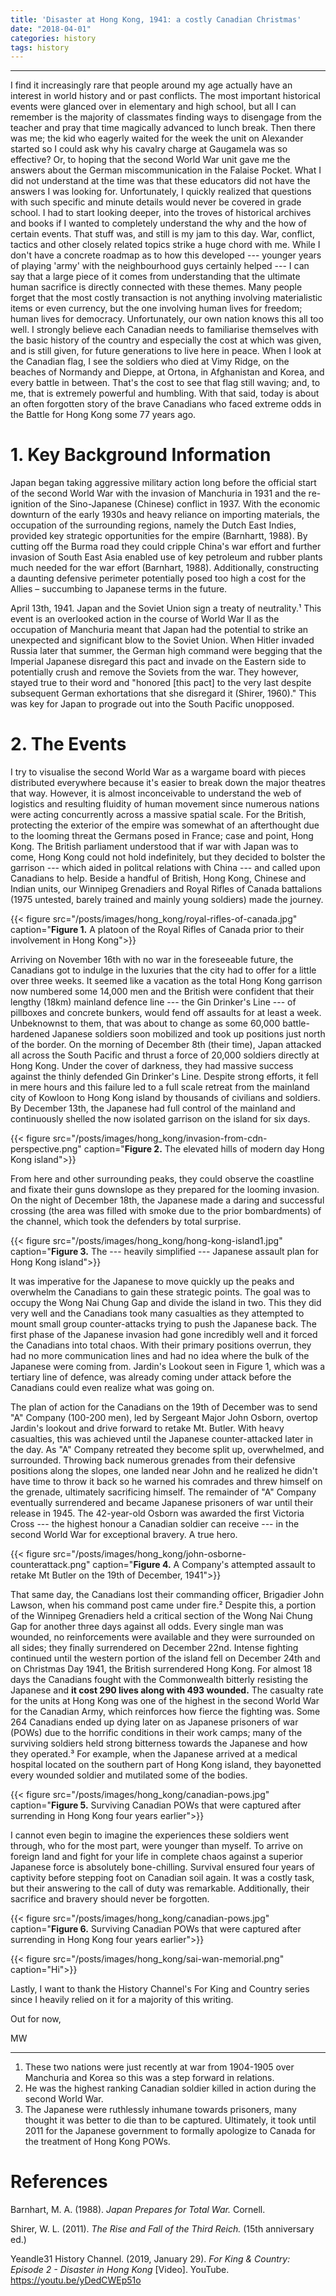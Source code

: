 ```yaml
---
title: 'Disaster at Hong Kong, 1941: a costly Canadian Christmas'
date: "2018-04-01"
categories: history
tags: history
---
```


---

I find it increasingly rare that people around my age actually have an interest in world history and or past conflicts. The most important historical events were glanced over in elementary and high school, but all I can remember is the majority of classmates finding ways to disengage from the teacher and pray that time magically advanced to lunch break. Then there was me; the kid who eagerly waited for the week the unit on Alexander started so I could ask why his cavalry charge at Gaugamela was so effective? Or, to hoping that the second World War unit gave me the answers about the German miscommunication in the Falaise Pocket. What I did not understand at the time was that these educators did not have the answers I was looking for. Unfortunately, I quickly realized that questions with such specific and minute details would never be covered in grade school. I had to start looking deeper, into the troves of historical archives and books if I wanted to completely understand the why and the how of certain events. That stuff was, and still is my jam to this day. War, conflict, tactics and other closely related topics strike a huge chord with me. While I don't have a concrete roadmap as to how this developed --- younger years of playing 'army' with the neighbourhood guys certainly helped --- I can say that a large piece of it comes from understanding that the ultimate human sacrifice is directly connected with these themes. Many people forget that the most costly transaction is not anything involving materialistic items or even currency, but the one involving human lives for freedom; human lives for democracy. Unfortunately, our own nation knows this all too well. I strongly believe each Canadian needs to familiarise themselves with the basic history of the country and especially the cost at which was given, and is still given, for future generations to live here in peace. When I look at the Canadian flag, I see the soldiers who died at Vimy Ridge, on the beaches of Normandy and Dieppe, at Ortona, in Afghanistan and Korea, and every battle in between. That's the cost to see that flag still waving; and, to me, that is extremely powerful and humbling. With that said, today is about an often forgotten story of the brave Canadians who faced extreme odds in the Battle for Hong Kong some 77 years ago.

# 1. Key Background Information

Japan began taking aggressive military action long before the official start of the second World War with the invasion of Manchuria in 1931 and the re-ignition of the Sino-Japanese (Chinese) conflict in 1937. With the economic downturn of the early 1930s and heavy reliance on importing materials, the occupation of the surrounding regions, namely the Dutch East Indies, provided key strategic opportunities for the empire (Barnhartt, 1988). By cutting off the Burma road they could cripple China's war effort and further invasion of South East Asia enabled use of key petroleum and rubber plants much needed for the war effort (Barnhart, 1988). Additionally, constructing a daunting defensive perimeter potentially posed too high a cost for the Allies – succumbing to Japanese terms in the future.

April 13th, 1941. Japan and the Soviet Union sign a treaty of neutrality.¹ This event is an overlooked action in the course of World War II as the occupation of Manchuria meant that Japan had the potential to strike an unexpected and significant blow to the Soviet Union. When Hitler invaded Russia later that summer, the German high command were begging that the Imperial Japanese disregard this pact and invade on the Eastern side to potentially crush and remove the Soviets from the war. They however, stayed true to their word and "honored [this pact] to the very last despite subsequent German exhortations that she disregard it (Shirer, 1960)." This was key for Japan to prograde out into the South Pacific unopposed.

# 2. The Events

I try to visualise the second World War as a wargame board with pieces distributed everywhere because it's easier to break down the major theatres that way. However, it is almost inconceivable to understand the web of logistics and resulting fluidity of human movement since numerous nations were acting concurrently across a massive spatial scale. For the British, protecting the exterior of the empire was somewhat of an afterthought due to the looming threat the Germans posed in France; case and point, Hong Kong. The British parliament understood that if war with Japan was to come, Hong Kong could not hold indefinitely, but they decided to bolster the garrison --- which aided in politcal relations with China --- and called upon Canadians to help. Beside a handful of British, Hong Kong, Chinese and Indian units, our Winnipeg Grenadiers and Royal Rifles of Canada battalions (1975 untested, barely trained and mainly young soldiers) made the journey. 

{{< figure src="/posts/images/hong_kong/royal-rifles-of-canada.jpg" caption="**Figure 1.** A platoon of the Royal Rifles of Canada prior to their involvement in Hong Kong">}}

Arriving on November 16th with no war in the foreseeable future, the Canadians got to indulge in the luxuries that the city had to offer for a little over three weeks. It seemed like a vacation as the total Hong Kong garrison now numbered some 14,000 men and the British were confident that their lengthy (18km) mainland defence line --- the Gin Drinker's Line --- of pillboxes and concrete bunkers, would fend off assaults for at least a week. Unbeknownst to them, that was about to change as some 60,000 battle-hardened Japanese soldiers soon mobilized and took up positions just north of the border. On the morning of December 8th (their time), Japan attacked all across the South Pacific and thrust a force of 20,000 soldiers directly at Hong Kong. Under the cover of darkness, they had massive success against the thinly defended Gin Drinker's Line. Despite strong efforts, it fell in mere hours and this failure led to a full scale retreat from the mainland city of Kowloon to Hong Kong island by thousands of civilians and soldiers. By December 13th, the Japanese had full control of the mainland and continuously shelled the now isolated garrison on the island for six days. 

{{< figure src="/posts/images/hong_kong/invasion-from-cdn-perspective.png" caption="**Figure 2.** The elevated hills of modern day Hong Kong island">}}

From here and other surrounding peaks, they could observe the coastline and fixate their guns downslope as they prepared for the looming invasion. On the night of December 18th, the Japanese made a daring and successful crossing (the area was filled with smoke due to the prior bombardments) of the channel, which took the defenders by total surprise.


{{< figure src="/posts/images/hong_kong/hong-kong-island1.jpg" caption="**Figure 3.** The --- heavily simplified --- Japanese assault plan for Hong Kong island">}}

It was imperative for the Japanese to move quickly up the peaks and overwhelm the Canadians to gain these strategic points. The goal was to occupy the Wong Nai Chung Gap and divide the island in two. This they did very well and the Canadians took many casualties as they attempted to mount small group counter-attacks trying to push the Japanese back. The first phase of the Japanese invasion had gone incredibly well and it forced the Canadians into total chaos. With their primary positions overrun, they had no more communication lines and had no idea where the bulk of the Japanese were coming from. Jardin's Lookout seen in Figure 1, which was a tertiary line of defence, was already coming under attack before the Canadians could even realize what was going on. 

The plan of action for the Canadians on the 19th of December was to send "A" Company (100-200 men), led by Sergeant Major John Osborn, overtop Jardin's lookout and drive forward to retake Mt. Butler. With heavy casualties, this was achieved until the Japanese counter-attacked later in the day. As "A" Company retreated they become split up, overwhelmed, and surrounded. Throwing back numerous grenades from their defensive positions along the slopes, one landed near John and he realized he didn't have time to throw it back so he warned his comrades and threw himself on the grenade, ultimately sacrificing himself. The remainder of "A" Company eventually surrendered and became Japanese prisoners of war until their release in 1945. The 42-year-old Osborn was awarded the first Victoria Cross --- the highest honour a Canadian soldier can receive --- in the second World War for exceptional bravery. A true hero.

{{< figure src="/posts/images/hong_kong/john-osborne-counterattack.png" caption="**Figure 4.** A Company's attempted assault to retake Mt Butler on the 19th of December, 1941">}}

That same day, the Canadians lost their commanding officer, Brigadier John Lawson, when his command post came under fire.² Despite this, a portion of the Winnipeg Grenadiers held a critical section of the Wong Nai Chung Gap for another three days against all odds. Every single man was wounded, no reinforcements were available and they were surrounded on all sides; they finally surrendered on December 22nd. Intense fighting continued until the western portion of the island fell on December 24th and on Christmas Day 1941, the British surrendered Hong Kong. For almost 18 days the Canadians fought with the Commonwealth bitterly resisting the Japanese and **it cost 290 lives along with 493 wounded.** The casualty rate for the units at Hong Kong was one of the highest in the second World War for the Canadian Army, which reinforces how fierce the fighting was. Some 264 Canadians ended up dying later on as Japanese prisoners of war (POWs) due to the horrific conditions in their work camps; many of the surviving soldiers held strong bitterness towards the Japanese and how they operated.³ For example, when the Japanese arrived at a medical hospital located on the southern part of Hong Kong island, they bayonetted every wounded soldier and mutilated some of the bodies.

{{< figure src="/posts/images/hong_kong/canadian-pows.jpg" caption="**Figure 5.** Surviving Canadian POWs that were captured after surrending in Hong Kong four years earlier">}}

I cannot even begin to imagine the experiences these soldiers went through, who for the most part, were younger than myself. To arrive on foreign land and fight for your life in complete chaos against a superior Japanese force is absolutely bone-chilling. Survival ensured four years of captivity before stepping foot on Canadian soil again. It was a costly task, but their answering to the call of duty was remarkable. Additionally, their sacrifice and bravery should never be forgotten.

{{< figure src="/posts/images/hong_kong/canadian-pows.jpg" caption="**Figure 6.** Surviving Canadian POWs that were captured after surrending in Hong Kong four years earlier">}}

{{< figure src="/posts/images/hong_kong/sai-wan-memorial.png" caption="Hi">}}

Lastly, I want to thank the History Channel's For King and Country series since I heavily relied on it for a majority of this writing.

Out for now,

MW

---

1. These two nations were just recently at war from 1904-1905 over Manchuria and Korea so this was a step forward in relations.
2. He was the highest ranking Canadian soldier killed in action during the second World War.
3. The Japanese were ruthlessly inhumane towards prisoners, many thought it was better to die than to be captured. Ultimately, it took until 2011 for the Japanese government to formally apologize to Canada for the treatment of Hong Kong POWs.

# References

Barnhart, M. A. (1988). *Japan Prepares for Total War.* Cornell.

Shirer, W. L. (2011). *The Rise and Fall of the Third Reich.* (15th anniversary ed.)

Yeandle31 History Channel. (2019, January 29). *For King & Country: Episode 2 - Disaster in Hong Kong* [Video]. YouTube. https://youtu.be/yDedCWEp51o